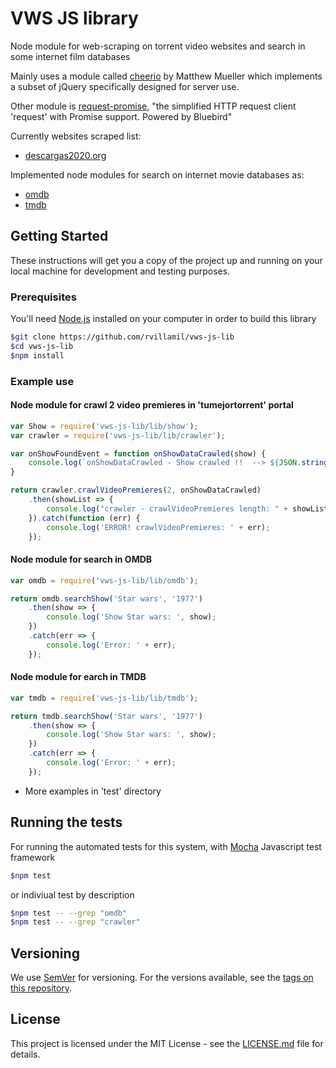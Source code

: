 # VWS JS library

Node module for web-scraping on torrent video websites and search in some internet film databases

Mainly uses a module called [cheerio](https://github.com/cheeriojs/cheerio) by Matthew Mueller which implements a subset of jQuery specifically designed for server use.

Other module is [request-promise](https://github.com/request/request-promise), "the simplified HTTP request client 'request' with Promise support. Powered by Bluebird"

Currently websites scraped list:

- [descargas2020.org](https://descargas2020.org/)

Implemented node modules for search on internet movie databases as:

- [omdb](http://www.omdbapi.com/)
- [tmdb](https://www.themoviedb.org/)

## Getting Started

These instructions will get you a copy of the project up and running on your local machine for development and testing purposes.

### Prerequisites

You'll need [Node.js](https://nodejs.org/es/) installed on your computer in order to build this library

```sh
$git clone https://github.com/rvillamil/vws-js-lib
$cd vws-js-lib
$npm install
```

### Example use

#### Node module for crawl 2 video premieres in 'tumejortorrent' portal

```js
var Show = require('vws-js-lib/lib/show');
var crawler = require('vws-js-lib/lib/crawler');

var onShowFoundEvent = function onShowDataCrawled(show) {
    console.log(`onShowDataCrawled - Show crawled !!  --> ${JSON.stringify(show)}\n\n`)
}

return crawler.crawlVideoPremieres(2, onShowDataCrawled)
    .then(showList => {
        console.log("crawler - crawlVideoPremieres length: " + showList.length);
    }).catch(function (err) {
        console.log('ERROR! crawlVideoPremieres: ' + err);
    });
```

#### Node module for search in OMDB

```js
var omdb = require('vws-js-lib/lib/omdb');

return omdb.searchShow('Star wars', '1977')
    .then(show => {
        console.log('Show Star wars: ', show);
    })
    .catch(err => {
        console.log('Error: ' + err);
    });
```

#### Node module for earch in TMDB

```js
var tmdb = require('vws-js-lib/lib/tmdb');

return tmdb.searchShow('Star wars', '1977')
    .then(show => {
        console.log('Show Star wars: ', show);
    })
    .catch(err => {
        console.log('Error: ' + err);
    });
```

- More examples in 'test' directory

## Running the tests

 For running the automated tests for this system, with [Mocha](https://mochajs.org) Javascript test framework

```sh
$npm test
```

or indiviual test by description

```sh
$npm test -- --grep "omdb"
$npm test -- --grep "crawler"
```

## Versioning

We use [SemVer](http://semver.org/) for versioning. For the versions available, see the [tags on this repository](https://github.com/rvillamil/vws-js-lib/tags).

## License

This project is licensed under the MIT License - see the [LICENSE.md](LICENSE.md) file for details.
